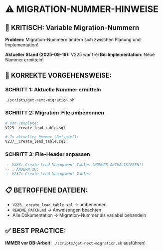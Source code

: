 # ⚠️ MIGRATION-NUMMER-HINWEISE

## 🚨 KRITISCH: Variable Migration-Nummern

**Problem:** Migration-Nummern ändern sich zwischen Planung und Implementation!

**Aktueller Stand (2025-09-19):** V225 war frei
**Bei Implementation:** Neue Nummer ermitteln!

## 🔧 KORREKTE VORGEHENSWEISE:

### SCHRITT 1: Aktuelle Nummer ermitteln
```bash
./scripts/get-next-migration.sh
```

### SCHRITT 2: Migration-File umbenennen
```bash
# Von Template:
V225__create_lead_table.sql

# Zu aktueller Nummer (Beispiel):
V237__create_lead_table.sql
```

### SCHRITT 3: File-Header anpassen
```sql
-- VXXX: Create Lead Management Tables (NUMMER AKTUALISIEREN!)
-- ↓ ÄNDERN ZU:
-- V237: Create Lead Management Tables
```

## 📋 BETROFFENE DATEIEN:
- `V225__create_lead_table.sql` → umbenennen
- `README_PATCH.md` → Anweisungen beachten
- Alle Dokumentation → Migration-Nummer als variabel behandeln

## ✅ BEST PRACTICE:
**IMMER vor DB-Arbeit:** `./scripts/get-next-migration.sh` ausführen!